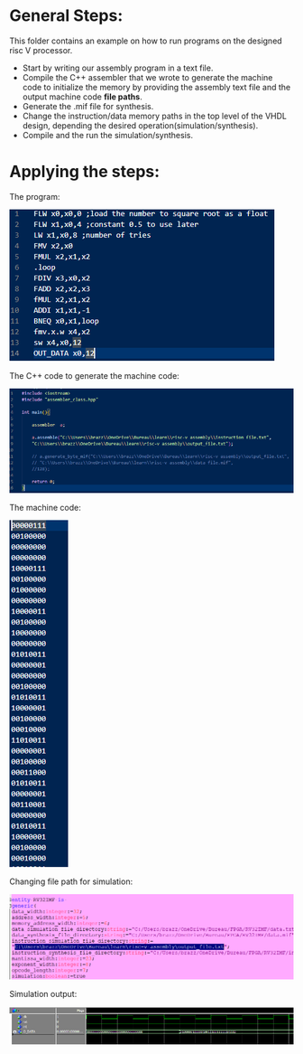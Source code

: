 # General Steps:
This folder contains an example on how to run programs on the designed risc V processor.  
- Start by writing our assembly program in a text file.
- Compile the C++ assembler that we wrote to generate the machine code to initialize the memory by providing the assembly text file and the output machine code **file paths**.
- Generate the .mif file for synthesis.
- Change the instruction/data memory paths in the top level of the VHDL design, depending the desired operation(simulation/synthesis).
- Compile and the run the simulation/synthesis.

 # Applying the steps:
 The program:  
 
 ![program](/testing/assembly_program.png)  

 The C++ code to generate the machine code:  
 
 ![program](/testing/assembler.PNG)  

  The machine code:  
 
 ![program](/testing/machine_code.PNG)  
 
  Changing file path for simulation:  
 
 ![program](/testing/changing_file_path.PNG)  
  
  Simulation output:  
 
 ![program](/testing/simulation_output.PNG)  

